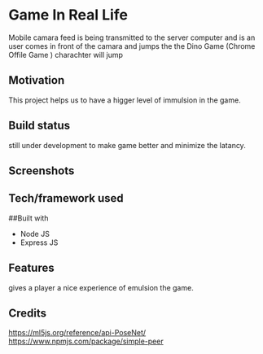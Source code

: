 # Game In Real Life
Mobile camara feed is being transmitted to the server computer and is an user comes in front of the camara and jumps the the Dino Game (Chrome Offile Game ) charachter will jump

## Motivation
This project helps us to have a higger level of immulsion in the game.

## Build status
still under development to make game better and minimize the latancy.


## Screenshots



## Tech/framework used

##Built with
<ul>
  <li>Node JS</li>
  <li>Express JS</li>
</ul>

## Features
gives a player a nice experience of emulsion the game.

## Credits
https://ml5js.org/reference/api-PoseNet/
https://www.npmjs.com/package/simple-peer
